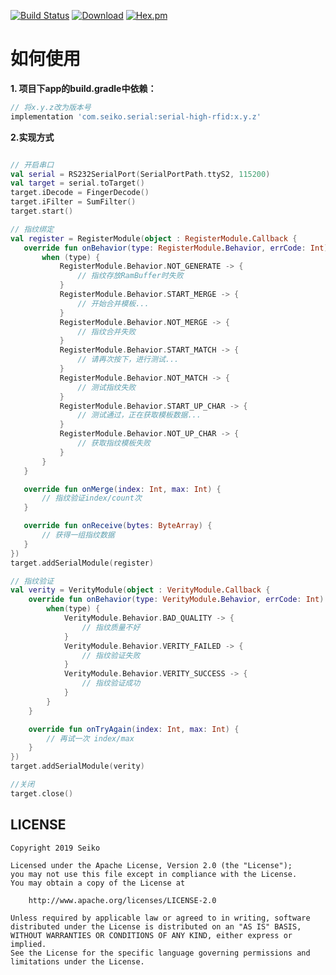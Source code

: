 [![Build Status](https://travis-ci.org/YoKeyword/Fragmentation.svg?branch=master)](https://travis-ci.org/YoKeyword/Fragmentation)
[![Download](https://api.bintray.com/packages/qdsfdhvh/maven/SerialFinger/images/download.svg)](https://bintray.com/qdsfdhvh/maven/SerialFinger/_latestVersion)
[![Hex.pm](https://img.shields.io/hexpm/l/plug.svg)](https://www.apache.org/licenses/LICENSE-2.0)

# 如何使用

**1. 项目下app的build.gradle中依赖：**
````gradle
// 将x.y.z改为版本号
implementation 'com.seiko.serial:serial-high-rfid:x.y.z'
````

**2.实现方式**
````kotlin

// 开启串口
val serial = RS232SerialPort(SerialPortPath.ttyS2, 115200)
val target = serial.toTarget()
target.iDecode = FingerDecode()
target.iFilter = SumFilter()
target.start()

// 指纹绑定
val register = RegisterModule(object : RegisterModule.Callback {
   override fun onBehavior(type: RegisterModule.Behavior, errCode: Int) {
       when (type) {
           RegisterModule.Behavior.NOT_GENERATE -> {
               // 指纹存放RamBuffer时失败
           }
           RegisterModule.Behavior.START_MERGE -> {
               // 开始合并模板...
           }
           RegisterModule.Behavior.NOT_MERGE -> {
               // 指纹合并失败
           }
           RegisterModule.Behavior.START_MATCH -> {
               // 请再次按下，进行测试...
           }
           RegisterModule.Behavior.NOT_MATCH -> {
               // 测试指纹失败
           }
           RegisterModule.Behavior.START_UP_CHAR -> {
               // 测试通过，正在获取模板数据...
           }
           RegisterModule.Behavior.NOT_UP_CHAR -> {
               // 获取指纹模板失败
           }
       }
   }

   override fun onMerge(index: Int, max: Int) {
       // 指纹验证index/count次
   }

   override fun onReceive(bytes: ByteArray) {
       // 获得一组指纹数据
   }
})
target.addSerialModule(register)

// 指纹验证
val verity = VerityModule(object : VerityModule.Callback {
    override fun onBehavior(type: VerityModule.Behavior, errCode: Int) {
        when(type) {
            VerityModule.Behavior.BAD_QUALITY -> {
                // 指纹质量不好
            }
            VerityModule.Behavior.VERITY_FAILED -> {
                // 指纹验证失败
            }
            VerityModule.Behavior.VERITY_SUCCESS -> {
                // 指纹验证成功
            }
        }
    }

    override fun onTryAgain(index: Int, max: Int) {
        // 再试一次 index/max
    }
})
target.addSerialModule(verity)

//关闭
target.close()

````

## LICENSE
````
Copyright 2019 Seiko

Licensed under the Apache License, Version 2.0 (the "License");
you may not use this file except in compliance with the License.
You may obtain a copy of the License at

    http://www.apache.org/licenses/LICENSE-2.0

Unless required by applicable law or agreed to in writing, software
distributed under the License is distributed on an "AS IS" BASIS,
WITHOUT WARRANTIES OR CONDITIONS OF ANY KIND, either express or implied.
See the License for the specific language governing permissions and
limitations under the License.
````
